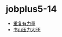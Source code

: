 # jobplus5-14
* [重复有力量](https://github.com/practiceCondtioning/jobplus5-14)
* [书山压力大EE](https://github.com/shenjianeng123/jobplus5-14)
